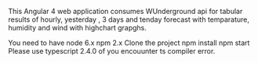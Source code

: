 This Angular 4 web application consumes WUnderground api for tabular results of hourly, yesterday , 3 days and tenday forecast with temparature, humidity and wind with highchart grapghs.

You need to have node 6.x npm 2.x
Clone the project
npm install
npm start
Please use typescript 2.4.0 of you encouunter ts compiler error.

